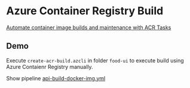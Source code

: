 # Azure Container Registry Build

[Automate container image builds and maintenance with ACR Tasks](https://docs.microsoft.com/en-us/azure/container-registry/container-registry-tasks-overview)

## Demo

Execute `create-acr-build.azcli` in folder `food-ui` to execute build using Azure Contaienr Registry manually.

Show pipeline [api-build-docker-img.yml](https://github.com/arambazamba/food-app/blob/master/az-pipelines/api-build-docker-img.yml)